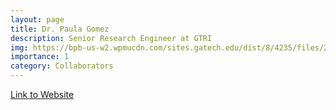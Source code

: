 ```yaml
---
layout: page
title: Dr. Paula Gomez
description: Senior Research Engineer at GTRI
img: https://bpb-us-w2.wpmucdn.com/sites.gatech.edu/dist/8/4235/files/2023/11/gomez-paula_1-1.jpg
importance: 1
category: Collaborators
---
```


[Link to Website](https://energy.gtri.gatech.edu/paula-gomez)
